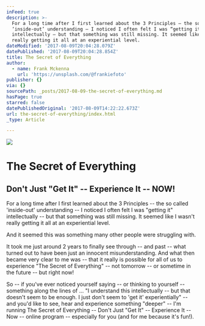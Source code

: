 ```yaml
---
inFeed: true
description: >-
  For a long time after I first learned about the 3 Principles – the so called
  ‘inside-out’ understanding – I noticed I often felt I was “getting it”
  intellectually – but that something was still missing. It seemed like I wasn’t
  really getting it all at an experiential level.
dateModified: '2017-08-09T20:04:28.079Z'
datePublished: '2017-08-09T20:04:28.854Z'
title: The Secret of Everything
author:
  - name: Frank Mckenna
    url: 'https://unsplash.com/@frankiefoto'
publisher: {}
via: {}
sourcePath: _posts/2017-08-09-the-secret-of-everything.md
hasPage: true
starred: false
datePublishedOriginal: '2017-08-09T14:22:22.673Z'
url: the-secret-of-everything/index.html
_type: Article

---
```

![](https://the-grid-user-content.s3-us-west-2.amazonaws.com/054c21a7-ab28-4dc2-8799-76c0683e0da1.jpg)

# The Secret of Everything

## Don't Just "Get It" -- Experience It -- NOW!

For a long time after I first learned about the 3 Principles -- the so called 'inside-out' understanding -- I noticed I often felt I was "getting it" intellectually -- but that something was still missing. It seemed like I wasn't really getting it all at an experiential level.

And it seemed this was something many other people were struggling with.

It took me just around 2 years to finally see through -- and past -- what turned out to have been just an innocent misunderstanding. And what then became very clear to me was -- that it really is possible for all of us to experience "The Secret of Everything" -- not tomorrow -- or sometime in the future -- but right now!

So -- if you've ever noticed yourself saying -- or thinking to yourself -- something along the lines of ... "I understand this intellectually -- but that doesn't seem to be enough. I just don't seem to 'get it' experientially" -- and you'd like to see, hear and experience something "deeper" -- I'm running The Secret of Everything -- Don't Just "Get It" -- Experience It -- Now -- online program -- especially for you (and for me because it's fun!).